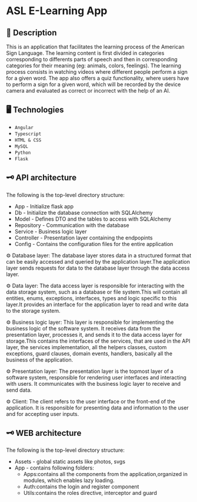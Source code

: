 # ASL E-Learning App

## 🚀 Description

This is an application that facilitates the learning process of the American Sign Language. The learning content is first divided in categories corresponding to differents parts of speech and then in corresponding categories for their meaning (eg: animals, colors, feelings). The learning process consists in watching videos where different people perform a sign for a given word. The app also offers a quiz functionality, where users have to perform a sign for a given word, which will be recorded by the device camera and evaluated as correct or incorrect with the help of an AI.

## 🖥️ Technologies
* `Angular`
* `Typescript`
* `HTML & CSS`
* `MySQL`
* `Python`
* `Flask`


    
## 🗝️ API architecture


The following is the top-level directory structure:
* App - Initialize flask app
* Db - Initialize the database connection with SQLAlchemy
* Model - Defines DTO and the tables to access with SQLAlchemy
* Repository - Communication with the database
* Service - Business logic layer
* Controller - Presentation layer containing the endpopints
* Config - Contains the configuration files for the entire application
	
⚙️ Database layer: The database layer stores data in a structured format that can be easily accessed and queried by the application layer.The application layer sends requests for data to the database layer through the data access layer. 

⚙️ Data layer: The data access layer is responsible for interacting with the data storage system, such as a database or file system.This will contain all entities, enums, exceptions, interfaces, types and logic specific to this layer.It provides an interface for the application layer to read and write data to the storage system.

⚙️ Business logic layer: This layer is responsible for implementing the business logic of the software system. It receives data from the presentation layer, processes it, and sends it to the data access layer for storage.This contains the interfaces of the services, that are used in the API layer, the services implementation, all the helpers classes, custom exceptions, guard clauses, domain events, handlers, basically all the business of the application.

⚙️ Presentation layer: The presentation layer is the topmost layer of a software system, responsible for rendering user interfaces and interacting with users. It communicates with the business logic layer to receive and send data.

⚙️ Client: The client refers to the user interface or the front-end of the application. It is responsible for presenting data and information to the user and for accepting user inputs.



## 🗝️ WEB architecture
The following is the top-level directory structure:

* Assets - global static assets like photos, svgs
* App - contains following folders:
    * Apps:contains all the components from the application,organized in modules, which enables lazy loading.
    * Auth:contains the login and register component
    * Utils:contains the roles directive, interceptor and guard

